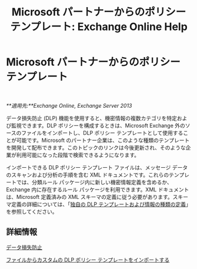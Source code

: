 ﻿---
title: 'Microsoft パートナーからのポリシー テンプレート: Exchange Online Help'
TOCTitle: Microsoft パートナーからのポリシー テンプレート
ms:assetid: 0f95336e-b3ef-4041-9604-adf7b0b335fe
ms:mtpsurl: https://technet.microsoft.com/ja-jp/library/JJ619284(v=EXCHG.150)
ms:contentKeyID: 49115912
ms.date: 05/22/2018
mtps_version: v=EXCHG.150
ms.translationtype: HT
---

# Microsoft パートナーからのポリシー テンプレート

 

_**適用先:**Exchange Online, Exchange Server 2013_

データ損失防止 (DLP) 機能を使用すると、機密情報の複数カテゴリを特定および監視できます。DLP ポリシーを構成するときは、Microsoft Exchange 外のソースのファイルをインポートし、DLP ポリシー テンプレートとして使用することが可能です。Microsoft のパートナー企業は、このような種類のテンプレートを開発して配布できます。このトピックのリンクは今後更新され、そのような企業が利用可能になった段階で検索できるようになります。

インポートできる DLP ポリシー テンプレート ファイルは、メッセージ データのスキャンおよび分析の手順を含む XML ドキュメントです。これらのテンプレートでは、分類ルール パッケージ内に新しい機密情報定義を含めるか、Exchange 内に存在するルール パッケージを利用できます。XML ドキュメントは、Microsoft 定義済みの XML スキーマの定義に従う必要があります。スキーマ定義の詳細については、「[独自の DLP テンプレートおよび情報の種類の定義](define-your-own-dlp-templates-and-information-types-exchange-2013-help.md)」を参照してください。

## 詳細情報

[データ損失防止](technical-overview-of-dlp-data-loss-prevention-in-exchange.md)

[ファイルからカスタムの DLP ポリシー テンプレートをインポートする](import-a-custom-dlp-policy-template-from-a-file-exchange-2013-help.md)

